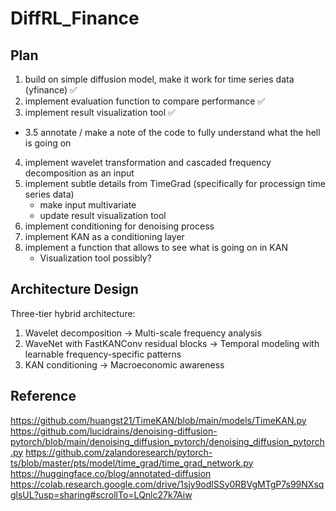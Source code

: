 # DiffRL_Finance

## Plan
1. build on simple diffusion model, make it work for time series data (yfinance) ✅
2. implement evaluation function to compare performance ✅
3. implement result visualization tool ✅
- 3.5 annotate / make a note of the code to fully understand what the hell is going on 
4. implement wavelet transformation and cascaded frequency decomposition as an input
5. implement subtle details from TimeGrad (specifically for processign time series data)
    - make input multivariate
    - update result visualization tool
6. implement conditioning for denoising process
7. implement KAN as a conditioning layer
8. implement a function that allows to see what is going on in KAN
    - Visualization tool possibly?

## Architecture Design
Three-tier hybrid architecture: 
1. Wavelet decomposition → Multi-scale frequency analysis 
2. WaveNet with FastKANConv residual blocks → Temporal modeling with learnable frequency-specific patterns 
3. KAN conditioning → Macroeconomic awareness


## Reference
https://github.com/huangst21/TimeKAN/blob/main/models/TimeKAN.py
https://github.com/lucidrains/denoising-diffusion-pytorch/blob/main/denoising_diffusion_pytorch/denoising_diffusion_pytorch.py
https://github.com/zalandoresearch/pytorch-ts/blob/master/pts/model/time_grad/time_grad_network.py
https://huggingface.co/blog/annotated-diffusion
https://colab.research.google.com/drive/1sjy9odlSSy0RBVgMTgP7s99NXsqglsUL?usp=sharing#scrollTo=LQnlc27k7Aiw